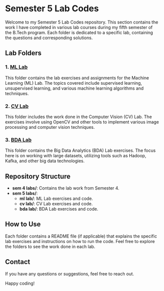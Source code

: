 # Semester 5 Lab Codes

Welcome to my Semester 5 Lab Codes repository. This section contains the work I have completed in various lab courses during my fifth semester of the B.Tech program. Each folder is dedicated to a specific lab, containing the questions and corresponding solutions.

## Lab Folders

### 1. [ML Lab](./ml%20lab)
This folder contains the lab exercises and assignments for the Machine Learning (ML) Lab. The topics covered include supervised learning, unsupervised learning, and various machine learning algorithms and techniques.

### 2. [CV Lab](./cv%20lab)
This folder includes the work done in the Computer Vision (CV) Lab. The exercises involve using OpenCV and other tools to implement various image processing and computer vision techniques.

### 3. [BDA Lab](./bda%20lab)
This folder contains the Big Data Analytics (BDA) Lab exercises. The focus here is on working with large datasets, utilizing tools such as Hadoop, Kafka, and other big data technologies.

## Repository Structure

- **sem 4 labs/**: Contains the lab work from Semester 4.
- **sem 5 labs/**: 
  - **ml lab/**: ML Lab exercises and code.
  - **cv lab/**: CV Lab exercises and code.
  - **bda lab/**: BDA Lab exercises and code.
  
## How to Use

Each folder contains a README file (if applicable) that explains the specific lab exercises and instructions on how to run the code. Feel free to explore the folders to see the work done in each lab.

## Contact

If you have any questions or suggestions, feel free to reach out.

Happy coding!
